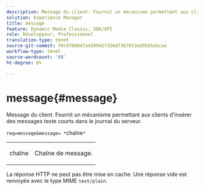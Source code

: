 ```yaml
---
description: Message du client. Fournit un mécanisme permettant aux clients d’insérer des messages texte courts dans le journal du serveur.
solution: Experience Manager
title: message
feature: Dynamic Media Classic, SDK/API
role: Développeur, Professionnel
translation-type: tm+mt
source-git-commit: f6c97606d7a4209427316d7367013ad9585a5cae
workflow-type: tm+mt
source-wordcount: '60'
ht-degree: 6%

---
```



# message{#message}

Message du client. Fournit un mécanisme permettant aux clients d’insérer des messages texte courts dans le journal du serveur.

`req=message&message= *`chaîne`*`

<table id="simpletable_9AF29AA336C4447BBC2FD4A7D43ED91B"> 
 <tr class="strow"> 
  <td class="stentry"> <p><span class="varname"> chaîne</span> </p> </td> 
  <td class="stentry"> <p>Chaîne de message. </p></td> 
 </tr> 
</table>

La réponse HTTP ne peut pas être mise en cache. Une réponse vide est renvoyée avec le type MIME `text/plain`.
